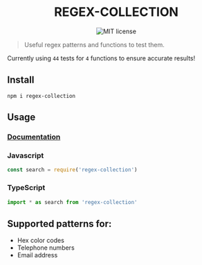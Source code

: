 <h1 align="center"> REGEX-COLLECTION </h1>
<p align="center"> 
  <img src="https://img.shields.io/badge/License-MIT-yellow.svg" alt="MIT license">
</p>



> Useful regex patterns and functions to test them.

Currently using `44` tests for `4` functions to ensure accurate results!

## Install

```
npm i regex-collection
```

## Usage
### [Documentation](https://1337z.github.io/regex-collection/)
### Javascript
```javascript
const search = require('regex-collection')
```

### TypeScript
```typescript
import * as search from 'regex-collection'
```

## Supported patterns for:
- Hex color codes
- Telephone numbers
- Email address